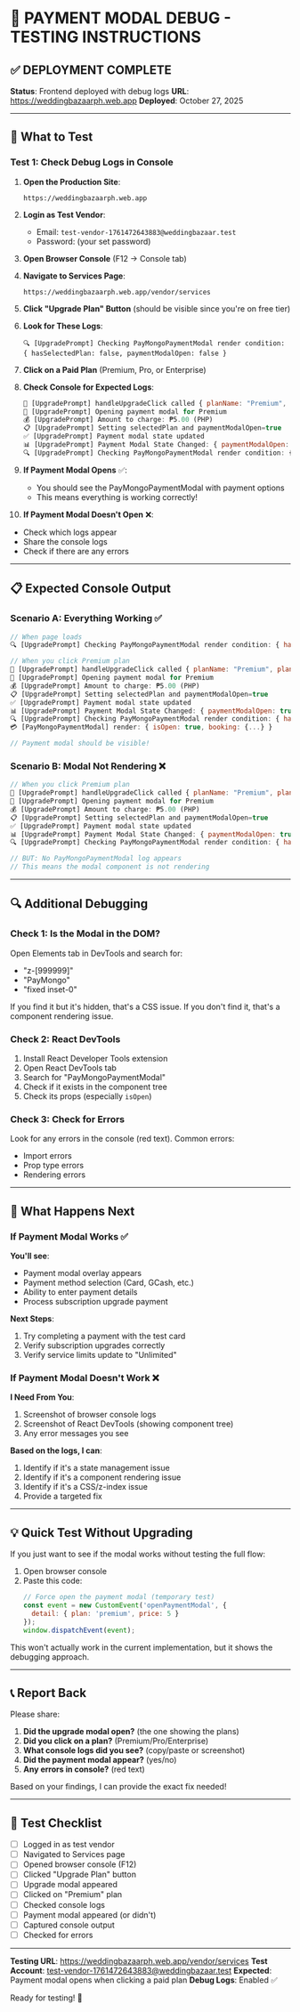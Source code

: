 # 🧪 PAYMENT MODAL DEBUG - TESTING INSTRUCTIONS

## ✅ DEPLOYMENT COMPLETE

**Status**: Frontend deployed with debug logs
**URL**: https://weddingbazaarph.web.app
**Deployed**: October 27, 2025

---

## 🎯 What to Test

### Test 1: Check Debug Logs in Console

1. **Open the Production Site**:
   ```
   https://weddingbazaarph.web.app
   ```

2. **Login as Test Vendor**:
   - Email: `test-vendor-1761472643883@weddingbazaar.test`
   - Password: (your set password)

3. **Open Browser Console** (F12 → Console tab)

4. **Navigate to Services Page**:
   ```
   https://weddingbazaarph.web.app/vendor/services
   ```

5. **Click "Upgrade Plan" Button** (should be visible since you're on free tier)

6. **Look for These Logs**:
   ```
   🔍 [UpgradePrompt] Checking PayMongoPaymentModal render condition: { hasSelectedPlan: false, paymentModalOpen: false }
   ```

7. **Click on a Paid Plan** (Premium, Pro, or Enterprise)

8. **Check Console for Expected Logs**:
   ```javascript
   🎯 [UpgradePrompt] handleUpgradeClick called { planName: "Premium", planPrice: 5, isProcessing: false }
   🚀 [UpgradePrompt] Opening payment modal for Premium
   💰 [UpgradePrompt] Amount to charge: ₱5.00 (PHP)
   📋 [UpgradePrompt] Setting selectedPlan and paymentModalOpen=true
   ✅ [UpgradePrompt] Payment modal state updated
   📊 [UpgradePrompt] Payment Modal State Changed: { paymentModalOpen: true, selectedPlanName: "Premium", selectedPlanPrice: 5, timestamp: "..." }
   🔍 [UpgradePrompt] Checking PayMongoPaymentModal render condition: { hasSelectedPlan: true, paymentModalOpen: true, selectedPlanName: "Premium" }
   ```

9. **If Payment Modal Opens** ✅:
   - You should see the PayMongoPaymentModal with payment options
   - This means everything is working correctly!

10. **If Payment Modal Doesn't Open** ❌:
   - Check which logs appear
   - Share the console logs
   - Check if there are any errors

---

## 📋 Expected Console Output

### Scenario A: Everything Working ✅

```javascript
// When page loads
🔍 [UpgradePrompt] Checking PayMongoPaymentModal render condition: { hasSelectedPlan: false, paymentModalOpen: false, selectedPlanName: undefined }

// When you click Premium plan
🎯 [UpgradePrompt] handleUpgradeClick called { planName: "Premium", planPrice: 5, isProcessing: false }
🚀 [UpgradePrompt] Opening payment modal for Premium
💰 [UpgradePrompt] Amount to charge: ₱5.00 (PHP)
📋 [UpgradePrompt] Setting selectedPlan and paymentModalOpen=true
✅ [UpgradePrompt] Payment modal state updated
📊 [UpgradePrompt] Payment Modal State Changed: { paymentModalOpen: true, selectedPlanName: "Premium", selectedPlanPrice: 5, timestamp: "2025-10-27..." }
🔍 [UpgradePrompt] Checking PayMongoPaymentModal render condition: { hasSelectedPlan: true, paymentModalOpen: true, selectedPlanName: "Premium" }
💳 [PayMongoPaymentModal] render: { isOpen: true, booking: {...} }

// Payment modal should be visible!
```

### Scenario B: Modal Not Rendering ❌

```javascript
// When you click Premium plan
🎯 [UpgradePrompt] handleUpgradeClick called { planName: "Premium", planPrice: 5, isProcessing: false }
🚀 [UpgradePrompt] Opening payment modal for Premium
💰 [UpgradePrompt] Amount to charge: ₱5.00 (PHP)
📋 [UpgradePrompt] Setting selectedPlan and paymentModalOpen=true
✅ [UpgradePrompt] Payment modal state updated
📊 [UpgradePrompt] Payment Modal State Changed: { paymentModalOpen: true, selectedPlanName: "Premium", selectedPlanPrice: 5, timestamp: "2025-10-27..." }
🔍 [UpgradePrompt] Checking PayMongoPaymentModal render condition: { hasSelectedPlan: true, paymentModalOpen: true, selectedPlanName: "Premium" }

// BUT: No PayMongoPaymentModal log appears
// This means the modal component is not rendering
```

---

## 🔍 Additional Debugging

### Check 1: Is the Modal in the DOM?

Open Elements tab in DevTools and search for:
- "z-[999999]"
- "PayMongo"
- "fixed inset-0"

If you find it but it's hidden, that's a CSS issue.
If you don't find it, that's a component rendering issue.

### Check 2: React DevTools

1. Install React Developer Tools extension
2. Open React DevTools tab
3. Search for "PayMongoPaymentModal"
4. Check if it exists in the component tree
5. Check its props (especially `isOpen`)

### Check 3: Check for Errors

Look for any errors in the console (red text).
Common errors:
- Import errors
- Prop type errors
- Rendering errors

---

## 🚀 What Happens Next

### If Payment Modal Works ✅

**You'll see**:
- Payment modal overlay appears
- Payment method selection (Card, GCash, etc.)
- Ability to enter payment details
- Process subscription upgrade payment

**Next Steps**:
1. Try completing a payment with the test card
2. Verify subscription upgrades correctly
3. Verify service limits update to "Unlimited"

### If Payment Modal Doesn't Work ❌

**I Need From You**:
1. Screenshot of browser console logs
2. Screenshot of React DevTools (showing component tree)
3. Any error messages you see

**Based on the logs, I can**:
1. Identify if it's a state management issue
2. Identify if it's a component rendering issue
3. Identify if it's a CSS/z-index issue
4. Provide a targeted fix

---

## 💡 Quick Test Without Upgrading

If you just want to see if the modal works without testing the full flow:

1. Open browser console
2. Paste this code:
   ```javascript
   // Force open the payment modal (temporary test)
   const event = new CustomEvent('openPaymentModal', {
     detail: { plan: 'premium', price: 5 }
   });
   window.dispatchEvent(event);
   ```

This won't actually work in the current implementation, but it shows the debugging approach.

---

## 📞 Report Back

Please share:

1. **Did the upgrade modal open?** (the one showing the plans)
2. **Did you click on a plan?** (Premium/Pro/Enterprise)
3. **What console logs did you see?** (copy/paste or screenshot)
4. **Did the payment modal appear?** (yes/no)
5. **Any errors in console?** (red text)

Based on your findings, I can provide the exact fix needed!

---

## 🎯 Test Checklist

- [ ] Logged in as test vendor
- [ ] Navigated to Services page
- [ ] Opened browser console (F12)
- [ ] Clicked "Upgrade Plan" button
- [ ] Upgrade modal appeared
- [ ] Clicked on "Premium" plan
- [ ] Checked console logs
- [ ] Payment modal appeared (or didn't)
- [ ] Captured console output
- [ ] Checked for errors

---

**Testing URL**: https://weddingbazaarph.web.app/vendor/services
**Test Account**: test-vendor-1761472643883@weddingbazaar.test
**Expected**: Payment modal opens when clicking a paid plan
**Debug Logs**: Enabled ✅

Ready for testing! 🚀
